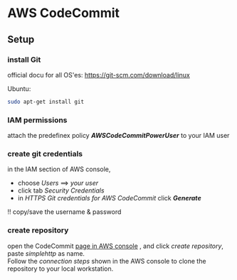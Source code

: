 # AWS CodeCommit

## Setup

### install Git

official docu for all OS'es: https://git-scm.com/download/linux

Ubuntu:  
```bash
sudo apt-get install git
```

### IAM permissions

attach the predefinex policy **_AWSCodeCommitPowerUser_** to your IAM user

### create git credentials

in the IAM section of AWS console,

* choose _Users_ ==> _your user_
* click tab _Security Credentials_
* in _HTTPS Git credentials for AWS CodeCommit_ click **_Generate_**

!! copy/save the username & password

### create repository

open the CodeCommit [page in AWS console](https://console.aws.amazon.com/codesuite/codecommit/home) , and click _create repository_, paste _simplehttp_ as name.    
Follow the _connection steps_ shown in the AWS console to clone the repository to your local workstation.

